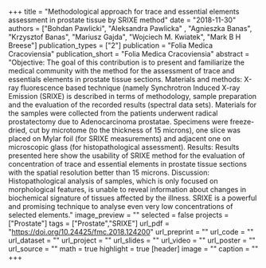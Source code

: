 
+++
title = "Methodological approach for trace and essential elements assessment in prostate tissue by SRIXE method"
date = "2018-11-30"
authors = ["Bohdan Pawlicki", "Aleksandra Pawlicka" , "Agnieszka Banas", "Krzysztof Banas",  "Mariusz Gajda", "Wojciech M. Kwiatek", "Mark B H Breese"]
publication_types = ["2"]
publication = "Folia Medica Cracoviensia"
publication_short = "Folia Medica Cracoviensia"
abstract = "Objective: The goal of this contribution is to present and familiarize the medical community with the method for the assessment of trace and essentials elements in prostate tissue sections. Materials and methods: X-ray fluorescence based technique (namely Synchrotron Induced X-ray Emission (SRIXE) is described in terms of methodology, sample preparation and the evaluation of the recorded results (spectral data sets). Materials for the samples were collected from the patients underwent radical prostatectomy due to Adenocarcinoma prostatae. Specimens were freeze-dried, cut by microtome (to the thickness of 15 microns), one slice was placed on Mylar foil (for SRIXE measurements) and adjacent one on microscopic glass (for histopathological assessment). Results: Results presented here show the usability of SRIXE method for the evaluation of concentration of trace and essential elements in prostate tissue sections with the spatial resolution better than 15 microns. Discussion: Histopathological analysis of samples, which is only focused on morphological features, is unable to reveal information about changes in biochemical signature of tissues affected by the illness. SRIXE is a powerful and promising technique to analyse even very low concentrations of selected elements."
image_preview = ""
selected = false
projects = ["Prostate"]
tags = ["Prostate","SRIXE"]
url_pdf = "https://doi.org/10.24425/fmc.2018.124200"
url_preprint = ""
url_code = ""
url_dataset = ""
url_project = ""
url_slides = ""
url_video = ""
url_poster = ""
url_source = ""
math = true
highlight = true
[header]
image = ""
caption = ""
+++

